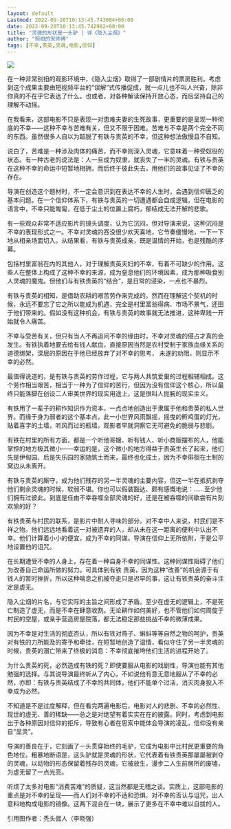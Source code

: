 ```yaml
---
layout: default
Lastmod: 2022-09-20T10:13:45.743084+00:00
date: 2022-09-20T10:13:45.742982+00:00
title: "灵魂的形状是一头驴 | 评《隐入尘烟》"
author: "照相的宋师傅"
tags: [不幸,贵英,灵魂,电影,信仰]
---
```


![](https://images.weserv.nl/?url=https%3A//mmbiz.qpic.cn/mmbiz_jpg/PqhR4gaaOVjC3wsd1k8QEtFlJNuqCXCK7GZzXiboWODbtPsm0GDEHhRIKlHo6EsgQm7QIntxp5fJfFBR8GXXdEA/640%3Fwx_fmt%3Djpeg)

在一种非常别扭的观影环境中，《隐入尘烟》取得了一部剧情片的票房胜利。考虑到这个成果主要由短视频平台的“误解”式传播促成，就一点儿也不叫人兴奋，除非你真的不在乎它表达了什么。也或者，对各种解读保持开放心态，而后坚持自己的理解不动摇。

在我看来，这部电影不只是表现一对患难夫妻的生死故事，更重要的是呈现一种彻底的不幸——这种不幸与苦难有关，但又不限于困难。苦难与不幸是两个完全不同的东西。虽然很多人自以为超脱了有铁与贵英的不幸，但这种想法傲慢且不自知。

说白了，苦难是一种涉及肉体的痛苦，而不幸则深入灵魂，它意味着一种受奴役的状态。有一种古老的说法是：人一旦成为奴隶，就丧失了一半的灵魂。有铁与贵英在这种不幸的命运中短暂地相拥，而后终于彼此失去，用他们的故事见证了不幸的存在。

导演在创造这个题材时，不一定会意识到在表达不幸的人生时，会遇到信仰匮乏的基本问题。在一个信仰体系下，有铁与贵英的一切遭遇都会自成逻辑，但在电影的语言中，不幸只能匍匐，在低于尘土的位置上腐朽，郁结成无法开解的悲歌。

有一些观众非常不适应影片的镜头调度，认为它沉闷，但对导演来说，这种沉闷是不幸的表现形式之一。不幸对灵魂的吞没很少欢天喜地，它节奏缓慢地，一下一下地从相亲场面切入。从结果看，有铁与贵英成亲，既是温情的开始，也是残酷的序幕。

包括村里富翁在内的其他人，对于理解贵英夫妇的不幸，有着不可缺少的作用。这些人在整体上构成了这种不幸的来源，成为窒息他们的环境因素，成为那种吸食别人灵魂的魔鬼。但他们与有铁贵英的“结合”，是日常的浸染，一点也不暴烈。

有铁与贵英的相知，是借助农耕的艰苦劳作来完成的。然而在理解这个契机的时候，永远不要忘了它之所以能成为机遇，完全是村里富翁得病、市场不景气，还田于他们带来的。假如没有这种机会，有铁与贵英的故事就无法推进，这种卑贱一开始就令人痛苦。

不幸与受苦有关，但只有当人不再追问不幸的缘由时，不幸对灵魂的侵占才真的会发生。有铁执着地要去给有钱人献血，直接原因当然是农村受制于家族血缘关系的道德绑架，深层的原因在于他已经放弃了对不幸的思考， 未遂的劝阻，则显示不幸的必然。

最值得说道的，是有铁与贵英的劳作过程，它与两人共筑爱巢的过程相辅相成。这个劳作相当艰苦，相当于一种为了信仰的苦行，但因为没有信仰这个核心，所以最终只能落脚在创设二人审美世界的现实用途上，这是很叫人扼腕的现实主义。

有铁用了一辈子的耕作知识作为资本，一点点地创造出于隶属于他和贵英的私人世界。而缘于身为弱者的这个基本点，此一小世界风雨飘摇，摇曳的孵鸡蛋的灯光，贴着喜字的土墙，听风而过的瓶墙，观影者早就洞察它无可避免的脆弱与悲剧。

有铁在村里的所有方面，都是一个听他哥嫂、听有钱人、听小商贩摆布的人，他能掌控的地方极其微小——幸运的是，这个微小的地方得益于贵英生长了起来，他们先是伊甸园、后是失乐园的家随筑土而来，最终也化成土，因为不幸徘徊在土制的窝边从未离开。

有铁与贵英的厮守，成为他们残存的另一半灵魂的主要内容，但这一半在抵抗剥夺他们剩余灵魂的时候，软弱不堪。你也可以假装豁达、颇有感慨地说：……至少他们拥有过彼此。到底是任由不幸吞噬全部灵魂的好，还是在被吞噬的间歇尝有片刻欢愉的好？

有铁贵英与村民的联系，是影片中耐人寻味的部分。对不幸中人来说，村民们是不祥之物。他们远远地看着这一对被遗弃的人，却从未在这一距离的便利中认出不幸。他们计算着小小的便宜，成为不幸的同谋。导演在信仰上无所依附，于是公平地设置他的诅咒。

在长期遭受不幸的人身上，存在着一种自身不幸的同谋性。这种同谋性阻碍了他们为改善自己命运所做的努力。可具体到有铁 贵英，因为这种“改善”的机会源于有钱人的暂时挫折，所以这种喘息之机被夺走只是迟早的事，这让有铁贵英的奋斗注定是虚无。

隐入尘烟的片名，与它实际的主旨之间形成了矛盾。至少在虚无的逻辑上，不是死亡制造了虚无，而是不幸在肆意收割。无论耕作如何美好，也不管他们如何周旋于村民的空屋，或亲手营造房屋院落，都无法稳定那些挑战不幸的微薄成果。

因为不幸是对生活的彻底否认，所以有铁对燕子、蝌蚪等等自然之物的呵护，贵英对有铁的力所能及的寄予和牵挂，在短暂地创造了温情，看似守住了另一半灵魂的时候，贵英的溺亡带来了终极的消息：不幸彻底摧垮他们生活的进程开始了。

为什么贵英的死，必然造成有铁的死？即使要服从电影的戏剧性，导演也能有其他勉强的选择。与其说导演最终听从了内心，不如说他有意无意地服从了不幸的必然，亦即：有铁与贵英结成了不幸的共同体，他们不能单个过活，消灭肉身投入不幸成为必然。

不知道是不是过度解释，但在看完两遍电影后，电影对人的悲剧、不幸的必然性、现世的虚无、善的稀缺——总之是对绝望有着实实在在的披露。同时，考虑到电影出于各种原因对信仰的拒斥，导致有心者在思索中能体会导演的凌乱，信仰没有亲自“显灵”。

导演的善良在于，它刻画了一头贯穿始终的毛驴，它成为电影中比村民更重要的角色地位。粗暴地断语是，这头驴就是灵魂的形状，它代表着有铁贵英那屡屡被剥夺的灵魂，以动物的形态保留着残存的灵魂，它被放生，漫步二人生前居所的废墟，为虚无留了一点光亮。

听烦了太多对电影“消费苦难”的质疑，这当然都是无稽之谈。实质上，这部电影的重点是对不幸的呈现——而人们对不幸的不适和恐惧、对不幸的否认与诅咒，出人意料地构成电影的镜像。这两下混合在一块，展示了更多在不幸中难以自拔的人。

引用图作者：秃头倔人（李晓强）

